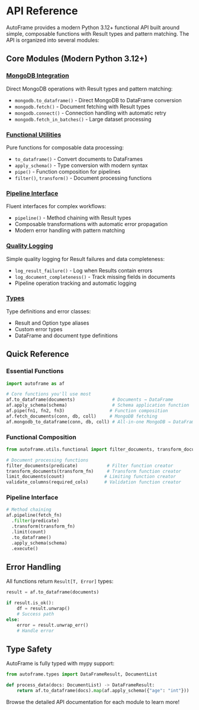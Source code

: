# API Reference

AutoFrame provides a modern Python 3.12+ functional API built around simple, composable functions with Result types and pattern matching. The API is organized into several modules:

## Core Modules (Modern Python 3.12+)

### [MongoDB Integration](sources.md)
Direct MongoDB operations with Result types and pattern matching:

- `mongodb.to_dataframe()` - Direct MongoDB to DataFrame conversion
- `mongodb.fetch()` - Document fetching with Result types  
- `mongodb.connect()` - Connection handling with automatic retry
- `mongodb.fetch_in_batches()` - Large dataset processing

### [Functional Utilities](functional.md)
Pure functions for composable data processing:

- `to_dataframe()` - Convert documents to DataFrames
- `apply_schema()` - Type conversion with modern syntax
- `pipe()` - Function composition for pipelines
- `filter()`, `transform()` - Document processing functions

### [Pipeline Interface](pipeline.md)  
Fluent interfaces for complex workflows:

- `pipeline()` - Method chaining with Result types
- Composable transformations with automatic error propagation
- Modern error handling with pattern matching

### [Quality Logging](quality.md)
Simple quality logging for Result failures and data completeness:

- `log_result_failure()` - Log when Results contain errors
- `log_document_completeness()` - Track missing fields in documents
- Pipeline operation tracking and automatic logging

### [Types](types.md)
Type definitions and error classes:

- Result and Option type aliases
- Custom error types  
- DataFrame and document type definitions

## Quick Reference

### Essential Functions

```python
import autoframe as af

# Core functions you'll use most
af.to_dataframe(documents)              # Documents → DataFrame
af.apply_schema(schema)                 # Schema application function  
af.pipe(fn1, fn2, fn3)                 # Function composition
af.fetch_documents(conn, db, coll)     # MongoDB fetching
af.mongodb_to_dataframe(conn, db, coll) # All-in-one MongoDB → DataFrame
```

### Functional Composition

```python
from autoframe.utils.functional import filter_documents, transform_documents

# Document processing functions
filter_documents(predicate)           # Filter function creator
transform_documents(transform_fn)     # Transform function creator  
limit_documents(count)               # Limiting function creator
validate_columns(required_cols)      # Validation function creator
```

### Pipeline Interface

```python
# Method chaining
af.pipeline(fetch_fn)
  .filter(predicate)
  .transform(transform_fn) 
  .limit(count)
  .to_dataframe()
  .apply_schema(schema)
  .execute()
```

## Error Handling

All functions return `Result[T, Error]` types:

```python
result = af.to_dataframe(documents)

if result.is_ok():
    df = result.unwrap()
    # Success path
else:
    error = result.unwrap_err()
    # Handle error
```

## Type Safety

AutoFrame is fully typed with mypy support:

```python
from autoframe.types import DataFrameResult, DocumentList

def process_data(docs: DocumentList) -> DataFrameResult:
    return af.to_dataframe(docs).map(af.apply_schema({"age": "int"}))
```

Browse the detailed API documentation for each module to learn more!